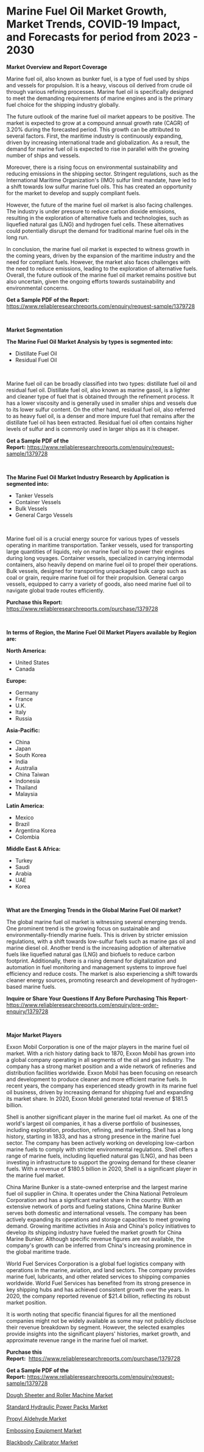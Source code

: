 <p><h1>Marine Fuel Oil Market Growth, Market Trends, COVID-19 Impact, and Forecasts for period from 2023 - 2030</h1></p><p><strong>Market Overview and Report Coverage</strong></p>
<p><p>Marine fuel oil, also known as bunker fuel, is a type of fuel used by ships and vessels for propulsion. It is a heavy, viscous oil derived from crude oil through various refining processes. Marine fuel oil is specifically designed to meet the demanding requirements of marine engines and is the primary fuel choice for the shipping industry globally.</p><p>The future outlook of the marine fuel oil market appears to be positive. The market is expected to grow at a compound annual growth rate (CAGR) of 3.20% during the forecasted period. This growth can be attributed to several factors. First, the maritime industry is continuously expanding, driven by increasing international trade and globalization. As a result, the demand for marine fuel oil is expected to rise in parallel with the growing number of ships and vessels.</p><p>Moreover, there is a rising focus on environmental sustainability and reducing emissions in the shipping sector. Stringent regulations, such as the International Maritime Organization's (IMO) sulfur limit mandate, have led to a shift towards low sulfur marine fuel oils. This has created an opportunity for the market to develop and supply compliant fuels.</p><p>However, the future of the marine fuel oil market is also facing challenges. The industry is under pressure to reduce carbon dioxide emissions, resulting in the exploration of alternative fuels and technologies, such as liquefied natural gas (LNG) and hydrogen fuel cells. These alternatives could potentially disrupt the demand for traditional marine fuel oils in the long run.</p><p>In conclusion, the marine fuel oil market is expected to witness growth in the coming years, driven by the expansion of the maritime industry and the need for compliant fuels. However, the market also faces challenges with the need to reduce emissions, leading to the exploration of alternative fuels. Overall, the future outlook of the marine fuel oil market remains positive but also uncertain, given the ongoing efforts towards sustainability and environmental concerns.</p></p>
<p><strong>Get a Sample PDF of the Report:</strong> <a href="https://www.reliableresearchreports.com/enquiry/request-sample/1379728">https://www.reliableresearchreports.com/enquiry/request-sample/1379728</a></p>
<p>&nbsp;</p>
<p><strong>Market Segmentation</strong></p>
<p><strong>The Marine Fuel Oil Market Analysis by types is segmented into:</strong></p>
<p><ul><li>Distillate Fuel Oil</li><li>Residual Fuel Oil</li></ul></p>
<p>&nbsp;</p>
<p><p>Marine fuel oil can be broadly classified into two types: distillate fuel oil and residual fuel oil. Distillate fuel oil, also known as marine gasoil, is a lighter and cleaner type of fuel that is obtained through the refinement process. It has a lower viscosity and is generally used in smaller ships and vessels due to its lower sulfur content. On the other hand, residual fuel oil, also referred to as heavy fuel oil, is a denser and more impure fuel that remains after the distillate fuel oil has been extracted. Residual fuel oil often contains higher levels of sulfur and is commonly used in larger ships as it is cheaper.</p></p>
<p><strong>Get a Sample PDF of the Report:</strong>&nbsp;<a href="https://www.reliableresearchreports.com/enquiry/request-sample/1379728">https://www.reliableresearchreports.com/enquiry/request-sample/1379728</a></p>
<p>&nbsp;</p>
<p><strong>The Marine Fuel Oil Market Industry Research by Application is segmented into:</strong></p>
<p><ul><li>Tanker Vessels</li><li>Container Vessels</li><li>Bulk Vessels</li><li>General Cargo Vessels</li></ul></p>
<p>&nbsp;</p>
<p><p>Marine fuel oil is a crucial energy source for various types of vessels operating in maritime transportation. Tanker vessels, used for transporting large quantities of liquids, rely on marine fuel oil to power their engines during long voyages. Container vessels, specialized in carrying intermodal containers, also heavily depend on marine fuel oil to propel their operations. Bulk vessels, designed for transporting unpackaged bulk cargo such as coal or grain, require marine fuel oil for their propulsion. General cargo vessels, equipped to carry a variety of goods, also need marine fuel oil to navigate global trade routes efficiently.</p></p>
<p><strong>Purchase this Report:</strong>&nbsp; <a href="https://www.reliableresearchreports.com/purchase/1379728">https://www.reliableresearchreports.com/purchase/1379728</a></p>
<p>&nbsp;</p>
<p><strong>In terms of Region, the Marine Fuel Oil Market Players available by Region are:</strong></p>
<p>
    <p> <strong> North America: </strong>
        <ul>
            <li>United States</li>
            <li>Canada</li>
        </ul>
        </p> 
    <p> <strong> Europe: </strong>
        <ul>
            <li>Germany</li>
            <li>France</li>
            <li>U.K.</li>
            <li>Italy</li>
            <li>Russia</li>
        </ul>
        </p> 
    <p> <strong> Asia-Pacific: </strong>
        <ul>
            <li>China</li>
            <li>Japan</li>
            <li>South Korea</li>
            <li>India</li>
            <li>Australia</li>
            <li>China Taiwan</li>
            <li>Indonesia</li>
            <li>Thailand</li>
            <li>Malaysia</li>
        </ul>
        </p> 
    <p> <strong> Latin America: </strong>
        <ul>
            <li>Mexico</li>
            <li>Brazil</li>
            <li>Argentina Korea</li>
            <li>Colombia</li>
        </ul>
        </p> 
    <p> <strong> Middle East & Africa: </strong>
        <ul>
            <li>Turkey</li>
            <li>Saudi</li>
            <li>Arabia</li>
            <li>UAE</li>
            <li>Korea</li>
        </ul>
    </p>
    </p>
<p>&nbsp;</p>
<p><strong>What are the Emerging Trends in the Global Marine Fuel Oil market?</strong></p>
<p><p>The global marine fuel oil market is witnessing several emerging trends. One prominent trend is the growing focus on sustainable and environmentally-friendly marine fuels. This is driven by stricter emission regulations, with a shift towards low-sulfur fuels such as marine gas oil and marine diesel oil. Another trend is the increasing adoption of alternative fuels like liquefied natural gas (LNG) and biofuels to reduce carbon footprint. Additionally, there is a rising demand for digitalization and automation in fuel monitoring and management systems to improve fuel efficiency and reduce costs. The market is also experiencing a shift towards cleaner energy sources, promoting research and development of hydrogen-based marine fuels.</p></p>
<p><strong>Inquire or Share Your Questions If Any Before Purchasing This Report</strong>- <a href="https://www.reliableresearchreports.com/enquiry/pre-order-enquiry/1379728">https://www.reliableresearchreports.com/enquiry/pre-order-enquiry/1379728</a></p>
<p>&nbsp;</p>
<p><strong>Major Market Players</strong></p>
<p><p>Exxon Mobil Corporation is one of the major players in the marine fuel oil market. With a rich history dating back to 1870, Exxon Mobil has grown into a global company operating in all segments of the oil and gas industry. The company has a strong market position and a wide network of refineries and distribution facilities worldwide. Exxon Mobil has been focusing on research and development to produce cleaner and more efficient marine fuels. In recent years, the company has experienced steady growth in its marine fuel oil business, driven by increasing demand for shipping fuel and expanding its market share. In 2020, Exxon Mobil generated total revenue of $181.5 billion.</p><p>Shell is another significant player in the marine fuel oil market. As one of the world's largest oil companies, it has a diverse portfolio of businesses, including exploration, production, refining, and marketing. Shell has a long history, starting in 1833, and has a strong presence in the marine fuel sector. The company has been actively working on developing low-carbon marine fuels to comply with stricter environmental regulations. Shell offers a range of marine fuels, including liquefied natural gas (LNG), and has been investing in infrastructure to support the growing demand for these cleaner fuels. With a revenue of $180.5 billion in 2020, Shell is a significant player in the marine fuel market.</p><p>China Marine Bunker is a state-owned enterprise and the largest marine fuel oil supplier in China. It operates under the China National Petroleum Corporation and has a significant market share in the country. With an extensive network of ports and fueling stations, China Marine Bunker serves both domestic and international vessels. The company has been actively expanding its operations and storage capacities to meet growing demand. Growing maritime activities in Asia and China's policy initiatives to develop its shipping industry have fueled the market growth for China Marine Bunker. Although specific revenue figures are not available, the company's growth can be inferred from China's increasing prominence in the global maritime trade.</p><p>World Fuel Services Corporation is a global fuel logistics company with operations in the marine, aviation, and land sectors. The company provides marine fuel, lubricants, and other related services to shipping companies worldwide. World Fuel Services has benefited from its strong presence in key shipping hubs and has achieved consistent growth over the years. In 2020, the company reported revenue of $21.4 billion, reflecting its robust market position.</p><p>It is worth noting that specific financial figures for all the mentioned companies might not be widely available as some may not publicly disclose their revenue breakdown by segment. However, the selected examples provide insights into the significant players' histories, market growth, and approximate revenue range in the marine fuel oil market.</p></p>
<p><strong>Purchase this Report:</strong>&nbsp;&nbsp;<a href="https://www.reliableresearchreports.com/purchase/1379728">https://www.reliableresearchreports.com/purchase/1379728</a></p>
<p></p>
<p><strong>Get a Sample PDF of the Report:</strong>&nbsp;<a href="https://www.reliableresearchreports.com/enquiry/request-sample/1379728">https://www.reliableresearchreports.com/enquiry/request-sample/1379728</a></p>
<p><p><a href="https://www.linkedin.com/pulse/dough-sheeter-roller-machine-market-size-growth-forecast-ibske/">Dough Sheeter and Roller Machine Market</a></p><p><a href="https://www.linkedin.com/pulse/standard-hydraulic-power-packs-market-challenges-opportunities-sm5ue/">Standard Hydraulic Power Packs Market</a></p><p><a href="https://github.com/NorbertYates/Market-Research-Report-List-2/blob/main/propyl-aldehyde-market.md">Propyl Aldehyde Market</a></p><p><a href="https://medium.com/@maeganbraun/embossing-equipment-market-size-reveals-the-best-marketing-channels-in-global-industry-4fe332698a9e">Embossing Equipment Market</a></p><p><a href="https://medium.com/@santosdicki2023/blackbody-calibrator-market-share-evolution-and-market-growth-trends-2023-2030-e148b1497973">Blackbody Calibrator Market</a></p></p>